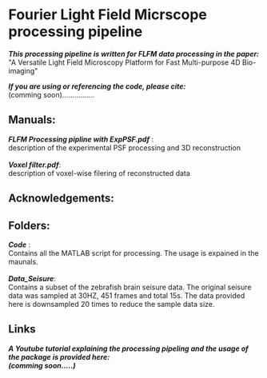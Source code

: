 # Fourier Light Field Micrscope processing pipeline 
**_This processing pipeline is written for FLFM data processing in the paper:_**
<br />
"A Versatile Light Field Microscopy Platform for Fast Multi-purpose 4D Bio-imaging"<br />


**_If you are using or referencing the code, please cite:_**
<br /> (comming soon)................
<br />

## Manuals:
**_FLFM Processing pipline with ExpPSF.pdf_** : <br />description of the experimental PSF processing and 3D reconstruction<br />
<br />
**_Voxel filter.pdf_**: <br />description of voxel-wise filering of reconstructed data <br />

## Acknowledgements:

## Folders:
**_Code_** : <br />Contains all the MATLAB script for processing. The usage is expained in the maunals.<br />
<br />
**_Data_Seisure_**: 
<br />
Contains a subset of the zebrafish brain seisure data. 
The original seisure data was sampled at 30HZ, 451 frames and total 15s. 
The data provided here is downsampled 20 times to reduce the sample data size. 
<br />

## Links
**_A Youtube tutorial explaining the processing pipeling and the usage of the package is provided here:_** 
<br />
**_(comming soon.....)_**
<br />
